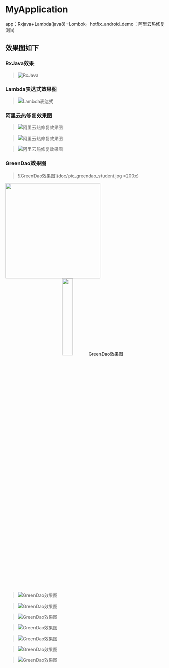 # MyApplication
app：Rxjava+Lambda(java8)+Lombok。hotfix_android_demo：阿里云热修复测试

## 效果图如下

### RxJava效果
>![RxJava](doc/pic_rxjava.png)

### Lambda表达式效果图
>![Lambda表达式](doc/pic_lambda.png)

### 阿里云热修复效果图

>![阿里云热修复效果图](doc/pic_hotfix_alibaba.png)

>![阿里云热修复效果图](doc/pic_hotfixapp_homeac_mix.jpg)

>![阿里云热修复效果图](doc/pic_hotfixapp_restestac_mix.jpg)

### GreenDao效果图
>![GreenDao效果图](doc/pic_greendao_student.jpg =200x)

<img src="doc/pic_greendao_student.jpg" width="300" hegiht="500" align=center />

<center>
<img src="https://github.com/yueyue10/MyApplication/tree/master/doc/pic_greendao_student.jpg" width="25%" height="25%" />
GreenDao效果图
</center>

>![GreenDao效果图](doc/pic_greendao_message.jpg)

>![GreenDao效果图](doc/pic_greendao_recomdroute.jpg)

>![GreenDao效果图](doc/pic_greendao_remid1.jpg)

>![GreenDao效果图](doc/pic_green_dao_remind2.jpg)

>![GreenDao效果图](doc/pic_greendao_jsonlist.jpg)

>![GreenDao效果图](doc/pic_greendao_jsonstr.jpg)

>![GreenDao效果图](doc/pic_greendao_error.png)
